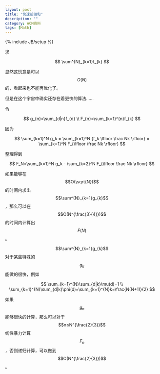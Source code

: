 ```yaml
---
layout: post
title: "快速前缀和"
description: ""
category: ACM资料
tags: [Math]
---
```

{% include JB/setup %}

求

$$
\sum^{N}_{k=1}f_{k}
$$

显然这玩意是可以 $$O(N)$$ 的，看起来也不能再优化了。

但是在这个宇宙中确实还存在着更快的算法……

令

$$
g_{n}=\sum_{d|n}f_{d} \\
F_{n}=\sum_{k=1}^{n}f_{k}
$$

因为

$$
\sum_{k=1}^N g_k = \sum_{k=1}^N {f_k \lfloor \frac Nk \rfloor} = \sum_{k=1}^N F_{\lfloor \frac Nk \rfloor}
$$

整理得到

$$
F_N=\sum_{k=1}^N g_k - \sum_{k=2}^N F_{\lfloor \frac Nk \rfloor}
$$

如果能够在 $$O(\sqrt{N})$$ 的时间内求出 $$\sum^{N}_{k=1}g_{k}$$ ，那么可以在 $$O(N^{\frac{3}{4}})$$ 的时间内计算出 $$F(N)$$ 。

$$\sum^{N}_{k=1}g_{k}$$ 对于某些特殊的 $$g_{k}$$ 能做的很快，例如

$$
\sum_{k=1}^{N}\sum_{d|k}\mu(d)=1 \\
\sum_{k=1}^{N}\sum_{d|k}\phi(d)=\sum_{k=1}^{N}k=\frac{N(N+1)}{2}
$$

如果 $$g_{n}$$ 能够很快的计算，那么可以对于 $$n≤N^{\frac{2}{3}}$$ 线性暴力计算 $$F_{n}$$ ，否则递归计算，可以做到 $$O(N^{\frac{2}{3}})$$ 。

